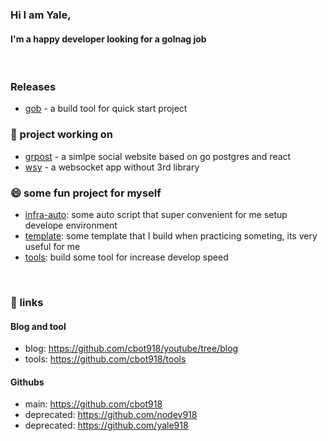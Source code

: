 ### Hi I am Yale,

#### I'm a happy developer looking for a golnag job

<br>

### Releases
- [gob](https://github.com/cbot918/gob) - a build tool for quick start project

### 🌱 project working on

- [grpost](https://github.com/cbot918/grpost) - a simlpe social website based on go postgres and react
- [wsy](https://github.com/cbot918/wsy) - a websocket app without 3rd library

### 😄 some fun project for myself
- [infra-auto](https://github.com/cbot918/infra-auto): some auto script that super convenient for me setup develope environment  
- [template](https://github.com/cbot918/template): some template that I build when practicing someting, its very useful for me
- [tools](https://github.com/cbot918/tools): build some tool for increase develop speed

<br>

### 🔭 links

#### Blog and tool
- blog: https://github.com/cbot918/youtube/tree/blog
- tools: https://github.com/cbot918/tools

#### Githubs 

- main: https://github.com/cbot918
- deprecated: https://github.com/nodev918
- deprecated: https://github.com/yale918



<!--
Here are some ideas to get you started:

- 
- 🌱 I’m currently learning ...
- 👯 I’m looking to collaborate on ...
- 🤔 I’m looking for help with ...
- 💬 Ask me about ...
- 📫 How to reach me: ...
- 😄 Pronouns: ...
- ⚡ Fun fact: ... -->
